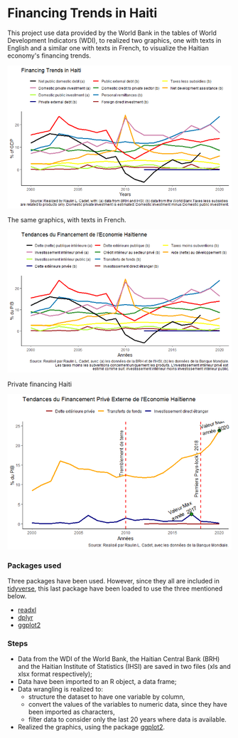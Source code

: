 # Financing Trends in Haiti


This project use data provided by the World Bank in the tables of World Development Indicators (WDI), to realized two graphics, one with texts in English and a similar one with texts in French, to visualize the Haitian economy's financing trends.

![](FinancingHaiti_v20230828.png)

The same graphics, with texts in French.

![](FinancementHaiti_v20230828.png)

Private financing Haiti

![](FinancementPrive3.png)

### Packages used
Three packages have been used. However, since they all are included in [tidyverse](https://www.tidyverse.org/), this last package have been loaded to use the three mentioned below.

* [readxl](https://readxl.tidyverse.org/)
* [dplyr](https://dplyr.tidyverse.org/)
* [ggplot2](https://ggplot2.tidyverse.org/)

### Steps
* Data from the WDI of the World Bank, the Haitian Central Bank (BRH) and the Haitian Institute of Statistics (IHSI) are saved in two files (xls and xlsx format respectively);
* Data have been imported to an R object, a data frame;
* Data wrangling is realized to:
  - structure the dataset to have one variable by column, 
  - convert the values of the variables to numeric data, since they have been imported as characters,
  - filter data to consider only the last 20 years where data is available.
* Realized the graphics, using the package [ggplot2](https://ggplot2.tidyverse.org/).


